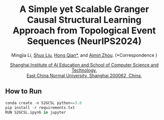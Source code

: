 <div align='center'>
<h1>A Simple yet Scalable Granger Causal Structural Learning Approach from Topological Event Sequences (NeurIPS2024)</h1>
<a>Mingjia Li</a>,
<a href='https://scholar.google.com/citations?user=sRoqbLwAAAAJ&hl=en'>Shuo Liu</a>,
<a href='https://faculty.ecnu.edu.cn/_s16/qh_en/main.psp'>Hong Qian*</a>, and 
<a href='https://scholar.google.com/citations?user=E4GQv5cAAAAJ&hl=en&oi=ao'>Aimin Zhou</a>. (*Correspondence )

<a href='https://aiedu.ecnu.edu.cn/'>Shanghai Institute of AI Education and School of Computer Science and Technology, <br>East China Normal University, Shanghai 200062, China</a>,
</div>

## How to Run
```python
conda create -n S2GCSL python==3.8
pip install -r requirements.txt
RUN S2GCSL.ipynb in jupyter
